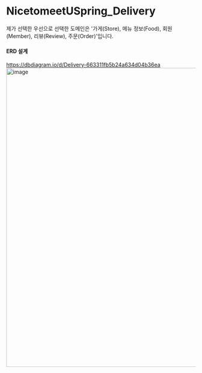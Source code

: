 # NicetomeetUSpring_Delivery

제가 선택한 우선으로 선택한 도메인은 '가게(Store), 메뉴 정보(Food), 회원(Member), 리뷰(Review), 주문(Order)'입니다.

#### ERD 설계
https://dbdiagram.io/d/Delivery-663311fb5b24a634d04b36ea
<img width="794" alt="image" src="https://github.com/soo1e/NicetomeetUSpring_Delivery/assets/121608565/0ebf9eeb-e836-453b-8c95-8e86bf93f597">
